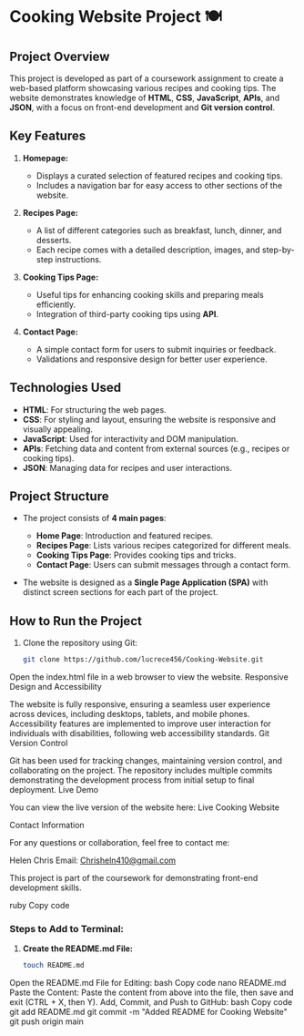 # Cooking Website Project 🍽️

## Project Overview

This project is developed as part of a coursework assignment to create a web-based platform showcasing various recipes and cooking tips. The website demonstrates knowledge of **HTML**, **CSS**, **JavaScript**, **APIs**, and **JSON**, with a focus on front-end development and **Git version control**.

## Key Features

1. **Homepage:**
   - Displays a curated selection of featured recipes and cooking tips.
   - Includes a navigation bar for easy access to other sections of the website.

2. **Recipes Page:**
   - A list of different categories such as breakfast, lunch, dinner, and desserts.
   - Each recipe comes with a detailed description, images, and step-by-step instructions.

3. **Cooking Tips Page:**
   - Useful tips for enhancing cooking skills and preparing meals efficiently.
   - Integration of third-party cooking tips using **API**.

4. **Contact Page:**
   - A simple contact form for users to submit inquiries or feedback.
   - Validations and responsive design for better user experience.

## Technologies Used

- **HTML**: For structuring the web pages.
- **CSS**: For styling and layout, ensuring the website is responsive and visually appealing.
- **JavaScript**: Used for interactivity and DOM manipulation.
- **APIs**: Fetching data and content from external sources (e.g., recipes or cooking tips).
- **JSON**: Managing data for recipes and user interactions.

## Project Structure

- The project consists of **4 main pages**:
  - **Home Page**: Introduction and featured recipes.
  - **Recipes Page**: Lists various recipes categorized for different meals.
  - **Cooking Tips Page**: Provides cooking tips and tricks.
  - **Contact Page**: Users can submit messages through a contact form.
  
- The website is designed as a **Single Page Application (SPA)** with distinct screen sections for each part of the project.

## How to Run the Project

1. Clone the repository using Git:
   ```bash
   git clone https://github.com/lucrece456/Cooking-Website.git
Open the index.html file in a web browser to view the website.
Responsive Design and Accessibility

The website is fully responsive, ensuring a seamless user experience across devices, including desktops, tablets, and mobile phones.
Accessibility features are implemented to improve user interaction for individuals with disabilities, following web accessibility standards.
Git Version Control

Git has been used for tracking changes, maintaining version control, and collaborating on the project.
The repository includes multiple commits demonstrating the development process from initial setup to final deployment.
Live Demo

You can view the live version of the website here:
Live Cooking Website

Contact Information

For any questions or collaboration, feel free to contact me:

Helen Chris
Email: Chrisheln410@gmail.com

This project is part of the coursework for demonstrating front-end development skills.

ruby
Copy code

### Steps to Add to Terminal:

1. **Create the README.md File:**
   ```bash
   touch README.md
Open the README.md File for Editing:
bash
Copy code
nano README.md
Paste the Content: Paste the content from above into the file, then save and exit (CTRL + X, then Y).
Add, Commit, and Push to GitHub:
bash
Copy code
git add README.md
git commit -m "Added README for Cooking Website"
git push origin main
